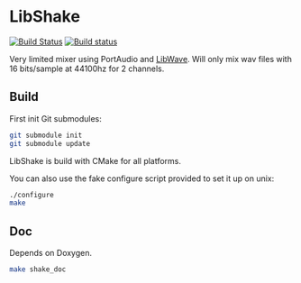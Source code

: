 LibShake
========
[![Build Status](https://travis-ci.org/ssbx/libshake.svg?branch=master)](https://travis-ci.org/ssbx/libshake)
[![Build status](https://ci.appveyor.com/api/projects/status/9fd4q1t27bej41ox/branch/master?svg=true)](https://ci.appveyor.com/project/ssbx/libshake/branch/master)

Very limited mixer using PortAudio and [LibWave](https://github.com/ssbx/libwave). Will only mix wav files with 16 bits/sample at 44100hz for 2 channels.

Build
-----
First init Git submodules:
```sh
git submodule init
git submodule update
```

LibShake is build with CMake for all platforms.

You can also use the fake configure script provided to set it up on unix:
```sh
./configure
make
```

Doc
---
Depends on Doxygen.
```sh
make shake_doc
```
